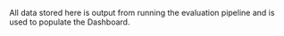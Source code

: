All data stored here is output from running the evaluation pipeline and is used to populate the Dashboard.
